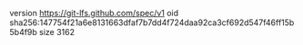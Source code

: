 version https://git-lfs.github.com/spec/v1
oid sha256:147754f21a6e8131663dfaf7b7dd4f724daa92ca3cf692d547f46ff15b5b4f9b
size 3162
